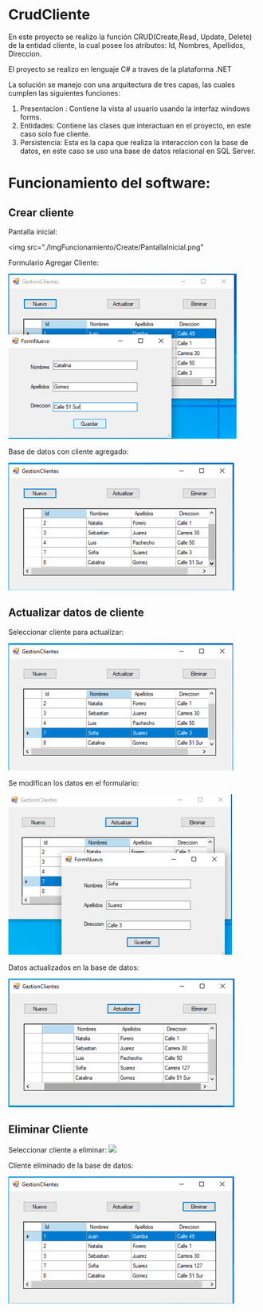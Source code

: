 # CrudCliente

En este proyecto se realizo la función CRUD(Create,Read, Update, Delete) de la entidad cliente, la cual posee los atributos: Id, Nombres, Apellidos, Direccion. 

El proyecto se realizo en lenguaje C# a traves de la plataforma .NET

La solución se manejo con una arquitectura de tres capas, las cuales cumplen las siguientes funciones:
1. Presentacion : Contiene la vista al usuario usando la interfaz windows forms.
2. Entidades: Contiene las clases que interactuan en el proyecto, en este caso solo fue cliente.
3. Persistencia: Esta es la capa que realiza la interaccion con la base de datos, en este caso se uso una base de datos relacional en SQL Server.

# Funcionamiento del software:

## Crear cliente

Pantalla inicial:

<img src="./ImgFuncionamiento/Create/PantallaInicial.png"

Formulario Agregar Cliente:

<img src= "./ImgFuncionamiento/Create/AgregarDatos.png">

Base de datos con cliente agregado:

<img src= "./ImgFuncionamiento/Create/Datos Agregados.png">

## Actualizar datos de cliente

Seleccionar cliente para actualizar:

<img src= "./ImgFuncionamiento/Update/SeleccionCliente.png">

Se modifican los datos en el formulario:

<img src= "./ImgFuncionamiento/Update/ModificandoDatos.png">

Datos actualizados en la base de datos:

<img src= "./ImgFuncionamiento/Update/DatosModificados.png">

## Eliminar Cliente

Seleccionar cliente a eliminar:
<img src= "./ImgFuncionamiento/Delete/SeleccionEliminar.png.png">

Cliente eliminado de la base de datos:

<img src= "./ImgFuncionamiento/Delete/DatoEliminado.png">





